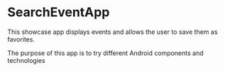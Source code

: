 # SearchEventApp

This showcase app displays events and allows the user to save them as favorites.

The purpose of this app is to try different Android components and technologies
